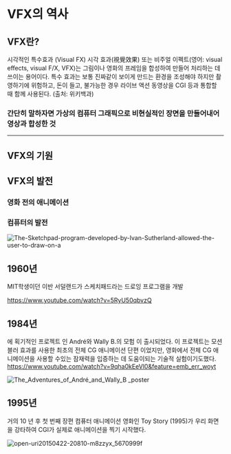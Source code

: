 VFX의 역사
============
VFX란?
------
시각적인 특수효과 (Visual FX)
시각 효과(視覺效果) 또는 비주얼 이펙트(영어: visual effects, visual F/X, VFX)는 그림이나 영화의 프레임을 합성하여 만들어 처리하는 데 쓰이는 용어이다. 특수 효과는 보통 진짜같이 보이게 만드는 환경을 조성해야 하지만 촬영하기에 위험하고, 돈이 들고, 불가능한 경우 라이브 액션 동영상을 CGI 등과 통합할 때 함께 사용된다. (출처: 위키백과)

### 간단히 말하자면 가상의 컴퓨터 그래픽으로 비현실적인 장면을 만들어내어 영상과 합성한 것
***
VFX의 기원
---------


VFX의 발전
------------

### 영화 전의 애니메이션












### 컴퓨터의 발전

![The-Sketchpad-program-developed-by-Ivan-Sutherland-allowed-the-user-to-draw-on-a](https://user-images.githubusercontent.com/71237760/97803269-60cd5280-1c8c-11eb-9eaf-e382ba8d599a.png)

## 1960년
MIT학생이던 이반 서덜랜드가 스케치패드라는 드로잉 프로그램을 개발

https://www.youtube.com/watch?v=5RyU50qbvzQ


## 1984년
에 획기적인 프로젝트 인 André와 Wally B.의 모험 이 출시되었다. 이 프로젝트는 모션 블러 효과를 사용한 최초의 전체 CG 애니메이션 단편 이었지만, 영화에서 전체 CG 애니메이션을 사용할 수있는 잠재력을 입증하는 데 도움이되는 기술적 실험이기도했다.
https://www.youtube.com/watch?v=9qha0kEeVl0&feature=emb_err_woyt

![The_Adventures_of_André_and_Wally_B _poster](https://user-images.githubusercontent.com/71237760/97804207-b821f180-1c91-11eb-992f-ae0026a17e0e.jpg)

## 1995년
거의 10 년 후 첫 번째 장편 컴퓨터 애니메이션 영화인 Toy Story (1995)가 우리 화면을 강타하여 CGI가 실제로 애니메이션을 찍기 시작했다.

![open-uri20150422-20810-m8zzyx_5670999f](https://user-images.githubusercontent.com/71237760/97804525-e99bbc80-1c93-11eb-9cd7-ca07fb38ab74.jpeg)
